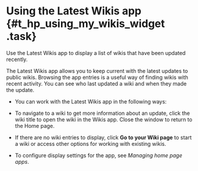 # Using the Latest Wikis app {#t_hp_using_my_wikis_widget .task}

Use the Latest Wikis app to display a list of wikis that have been updated recently.

The Latest Wikis app allows you to keep current with the latest updates to public wikis. Browsing the app entries is a useful way of finding wikis with recent activity. You can see who last updated a wiki and when they made the update.

-   You can work with the Latest Wikis app in the following ways:
-   To navigate to a wiki to get more information about an update, click the wiki title to open the wiki in the Wikis app. Close the window to return to the Home page.

-   If there are no wiki entries to display, click **Go to your Wiki page** to start a wiki or access other options for working with existing wikis.

-   To configure display settings for the app, see *Managing home page apps*.


